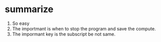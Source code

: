 # summarize

1. So easy
2. The importmant is when to stop the program and save the compute.
3. The impormant key is the subscript be not same.
